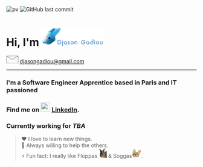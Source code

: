 [linkedin]: https://linkedin.com/in/djason-gadiou
![pv](https://pageview.vercel.app/?github_user=Magicred-1) ![GitHub last commit](https://img.shields.io/github/last-commit/Magicred-1/Portfolio_BTS)
# Hi, I'm <img height="50" src="https://raw.githubusercontent.com/Magicred-1/Magicred-1/main/asset/img/djason_gadiou_logo.png">
<img src="https://raw.githubusercontent.com/Magicred-1/Magicred-1/main/asset/img/mail_icon.jpg" height="20"> <djasongadiou@gmail.com> 
<hr>

### I'm a Software Engineer Apprentice based in Paris and IT passioned

### Find me on <img src="https://cdn-icons-png.flaticon.com/512/174/174857.png" width="25" height="25" /> [LinkedIn][linkedin].

### Currently working for ***TBA***

> ❤️ I love to learn new things.
 <br>👯 Always willing to help the others.<br>
 ⚡ Fun fact: I really like Floppas<img src="https://raw.githubusercontent.com/Magicred-1/Magicred-1/main/asset/img/floppa_icon.png" width="25" height="25" /> & Soggas<img src="https://raw.githubusercontent.com/Magicred-1/Magicred-1/main/asset/img/sogga_icon.png" width="25" height="25" />.
